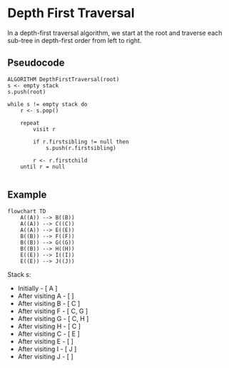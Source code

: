 # Depth First Traversal

In a depth-first traversal algorithm, we start at the root and traverse each sub-tree
in depth-first order from left to right.

## Pseudocode

```
ALGORITHM DepthFirstTraversal(root)
s <- empty stack
s.push(root)

while s != empty stack do
    r <- s.pop()

    repeat
        visit r
        
        if r.firstsibling != null then
            s.push(r.firstsibling)

        r <- r.firstchild
    until r = null
            
```

## Example

```mermaid
flowchart TD
    A((A)) --> B((B))
    A((A)) --> C((C))
    A((A)) --> E((E))
    B((B)) --> F((F))
    B((B)) --> G((G))
    B((B)) --> H((H))
    E((E)) --> I((I))
    E((E)) --> J((J))
```

Stack s:
- Initially - [ A ]
- After visiting A - [ ]
- After visiting B - [ C ]
- After visiting F - [ C, G ]
- After visiting G - [ C, H ]
- After visiting H - [ C ]  
- After visiting C - [ E ]
- After visiting E - [ ]
- After visiting I - [ J ]
- After visiting J - [ ]
